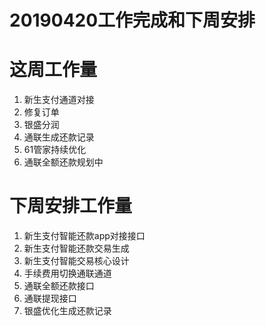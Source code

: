 # 20190420工作完成和下周安排

# 这周工作量
1. 新生支付通道对接
2. 修复订单
3. 银盛分润
4. 通联生成还款记录
5. 61管家持续优化
6. 通联全额还款规划中

# 下周安排工作量

1. 新生支付智能还款app对接接口
2. 新生支付智能还款交易生成
3. 新生支付智能交易核心设计
4. 手续费用切换通联通道
5. 通联全额还款接口
6. 通联提现接口
7. 银盛优化生成还款记录

